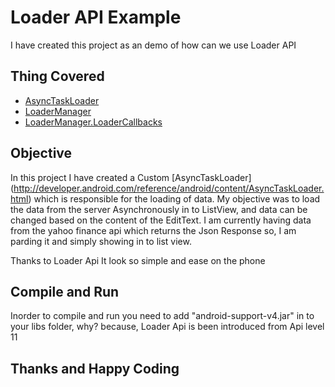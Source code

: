 Loader API Example
==================

I have created this project as an demo of how can we use Loader API

Thing Covered
-------

* [AsyncTaskLoader](http://developer.android.com/reference/android/content/AsyncTaskLoader.html)
* [LoaderManager](http://developer.android.com/reference/android/app/LoaderManager.html)
* [LoaderManager.LoaderCallbacks](http://developer.android.com/reference/android/app/LoaderManager.LoaderCallbacks.html)

Objective
------------

In this project I have created a Custom [AsyncTaskLoader] (http://developer.android.com/reference/android/content/AsyncTaskLoader.html) which is responsible for the loading of data.
My objective was to load the data from the server Asynchronously in to ListView, and data can be changed based on the content of the EditText.
I am currently having data from the yahoo finance api which returns the Json Response so, I am parding it and simply showing in to list view.

Thanks to Loader Api It look so simple and ease on the phone

Compile and Run
----------------
Inorder to compile and run you need to add "android-support-v4.jar" in to your libs folder, 
why? because, Loader Api is been introduced from Api level 11

Thanks and Happy Coding
------------------------
